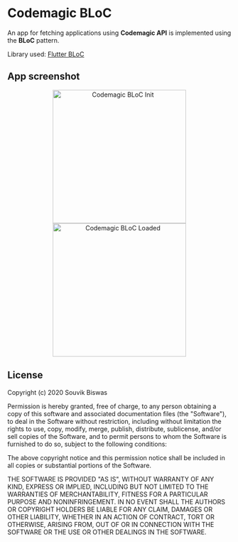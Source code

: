 # Codemagic BLoC

An app for fetching applications using **Codemagic API** is implemented using the **BLoC** pattern.

Library used: [Flutter BLoC](https://pub.dev/packages/flutter_bloc)

## App screenshot

<p align="center">
  <img width="300" src="https://github.com/sbis04/top_flutter_libraries/raw/master/codemagic_bloc/screenshots/flutter_bloc_init.png" alt="Codemagic BLoC Init"/>
  <img width="300" src="https://github.com/sbis04/top_flutter_libraries/raw/master/codemagic_bloc/screenshots/flutter_bloc_loaded.png" alt="Codemagic BLoC Loaded"/>
</p>

## License

Copyright (c) 2020 Souvik Biswas

Permission is hereby granted, free of charge, to any person obtaining a copy
of this software and associated documentation files (the "Software"), to deal
in the Software without restriction, including without limitation the rights
to use, copy, modify, merge, publish, distribute, sublicense, and/or sell
copies of the Software, and to permit persons to whom the Software is
furnished to do so, subject to the following conditions:

The above copyright notice and this permission notice shall be included in all
copies or substantial portions of the Software.

THE SOFTWARE IS PROVIDED "AS IS", WITHOUT WARRANTY OF ANY KIND, EXPRESS OR
IMPLIED, INCLUDING BUT NOT LIMITED TO THE WARRANTIES OF MERCHANTABILITY,
FITNESS FOR A PARTICULAR PURPOSE AND NONINFRINGEMENT. IN NO EVENT SHALL THE
AUTHORS OR COPYRIGHT HOLDERS BE LIABLE FOR ANY CLAIM, DAMAGES OR OTHER
LIABILITY, WHETHER IN AN ACTION OF CONTRACT, TORT OR OTHERWISE, ARISING FROM,
OUT OF OR IN CONNECTION WITH THE SOFTWARE OR THE USE OR OTHER DEALINGS IN THE
SOFTWARE.
